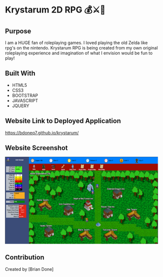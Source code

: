 # Krystarum 2D RPG 💰⚔🏰

## Purpose
I am a HUGE fan of roleplaying games. I loved playing the old Zelda like rpg's on the nintendo. Krystarum RPG is being created from my own original roleplaying experience and imagination of what I envision would be fun to play!

## Built With
* HTML5
* CSS3
* BOOTSTRAP
* JAVASCRIPT
* JQUERY

## Website Link to Deployed Application
https://bdoneq7.github.io/krystarum/

## Website Screenshot
![Alt Krystarum RPG Screenshot](https://github.com/bdoneq7/krystarum/blob/main/assets/images/hero.png?raw=true "Krystarum RPG Screenshot")

## Contribution
Created by [Brian Done]